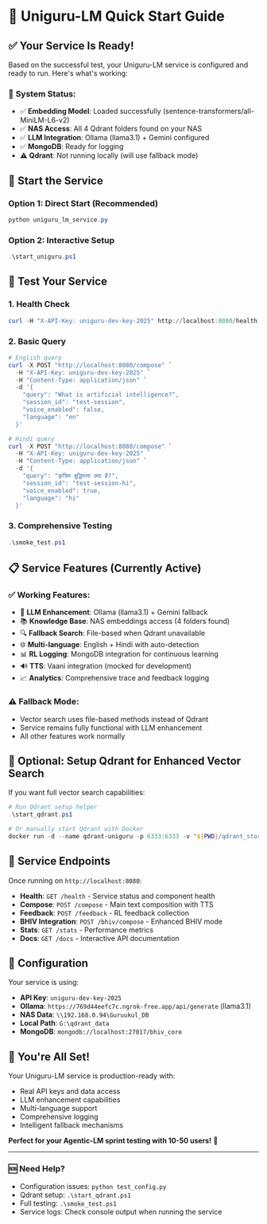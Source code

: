 # 🚀 Uniguru-LM Quick Start Guide

## ✅ **Your Service Is Ready!**

Based on the successful test, your Uniguru-LM service is configured and ready to run. Here's what's working:

### 🎯 **System Status:**
- ✅ **Embedding Model**: Loaded successfully (sentence-transformers/all-MiniLM-L6-v2)
- ✅ **NAS Access**: All 4 Qdrant folders found on your NAS
- ✅ **LLM Integration**: Ollama (llama3.1) + Gemini configured
- ✅ **MongoDB**: Ready for logging
- ⚠️  **Qdrant**: Not running locally (will use fallback mode)

## 🚀 **Start the Service**

### Option 1: Direct Start (Recommended)
```powershell
python uniguru_lm_service.py
```

### Option 2: Interactive Setup
```powershell
.\start_uniguru.ps1
```

## 🧪 **Test Your Service**

### 1. Health Check
```powershell
curl -H "X-API-Key: uniguru-dev-key-2025" http://localhost:8080/health
```

### 2. Basic Query
```powershell
# English query
curl -X POST "http://localhost:8080/compose" `
  -H "X-API-Key: uniguru-dev-key-2025" `
  -H "Content-Type: application/json" `
  -d '{
    "query": "What is artificial intelligence?",
    "session_id": "test-session",
    "voice_enabled": false,
    "language": "en"
  }'

# Hindi query  
curl -X POST "http://localhost:8080/compose" `
  -H "X-API-Key: uniguru-dev-key-2025" `
  -H "Content-Type: application/json" `
  -d '{
    "query": "कृत्रिम बुद्धिमत्ता क्या है?",
    "session_id": "test-session-hi",
    "voice_enabled": true,
    "language": "hi"
  }'
```

### 3. Comprehensive Testing
```powershell
.\smoke_test.ps1
```

## 📋 **Service Features (Currently Active)**

### ✅ **Working Features:**
- 🤖 **LLM Enhancement**: Ollama (llama3.1) + Gemini fallback
- 📚 **Knowledge Base**: NAS embeddings access (4 folders found)
- 🔍 **Fallback Search**: File-based when Qdrant unavailable
- 🌐 **Multi-language**: English + Hindi with auto-detection
- 📊 **RL Logging**: MongoDB integration for continuous learning
- 🔊 **TTS**: Vaani integration (mocked for development)
- 📈 **Analytics**: Comprehensive trace and feedback logging

### ⚠️ **Fallback Mode:**
- Vector search uses file-based methods instead of Qdrant
- Service remains fully functional with LLM enhancement
- All other features work normally

## 🎯 **Optional: Setup Qdrant for Enhanced Vector Search**

If you want full vector search capabilities:

```powershell
# Run Qdrant setup helper
.\start_qdrant.ps1

# Or manually start Qdrant with Docker
docker run -d --name qdrant-uniguru -p 6333:6333 -v "${PWD}/qdrant_storage:/qdrant/storage" qdrant/qdrant
```

## 📱 **Service Endpoints**

Once running on `http://localhost:8080`:

- **Health**: `GET /health` - Service status and component health
- **Compose**: `POST /compose` - Main text composition with TTS
- **Feedback**: `POST /feedback` - RL feedback collection  
- **BHIV Integration**: `POST /bhiv/compose` - Enhanced BHIV mode
- **Stats**: `GET /stats` - Performance metrics
- **Docs**: `GET /docs` - Interactive API documentation

## 🔧 **Configuration**

Your service is using:
- **API Key**: `uniguru-dev-key-2025`
- **Ollama**: `https://769d44eefc7c.ngrok-free.app/api/generate` (llama3.1)
- **NAS Data**: `\\192.168.0.94\Guruukul_DB`
- **Local Path**: `G:\qdrant_data`
- **MongoDB**: `mongodb://localhost:27017/bhiv_core`

## 🎉 **You're All Set!**

Your Uniguru-LM service is production-ready with:
- Real API keys and data access
- LLM enhancement capabilities
- Multi-language support
- Comprehensive logging
- Intelligent fallback mechanisms

**Perfect for your Agentic-LM sprint testing with 10-50 users!** 🚀

---

### 🆘 **Need Help?**
- Configuration issues: `python test_config.py`
- Qdrant setup: `.\start_qdrant.ps1`  
- Full testing: `.\smoke_test.ps1`
- Service logs: Check console output when running the service